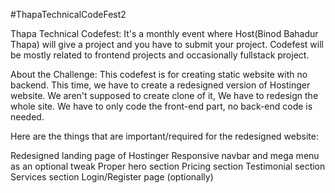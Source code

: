 #ThapaTechnicalCodeFest2

Thapa Technical Codefest:
It's a monthly event where Host(Binod Bahadur Thapa) will give a project and you have to submit your project. Codefest will be mostly related to frontend projects and occasionally fullstack project.

About the Challenge:
This codefest is for creating static website with no backend. This time, we have to create a redesigned version of Hostinger website. We  aren't supposed to create clone of it, We have to redesign the whole site. We have to only code the front-end part, no back-end code is needed.

Here are the things that are important/required for the redesigned website:

Redesigned landing page of Hostinger
Responsive navbar and mega menu as an optional tweak
Proper hero section
Pricing section
Testimonial section
Services section
Login/Register page (optionally)
